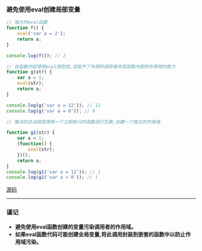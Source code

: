 ### 避免使用eval创建局部变量

```javascript
// 强大的eval函数
function f() {
    eval('var a = 2');
    return a;
}

console.log(f()); // 2

// 在函数内部使用eval很危险,这赋予了外部的调用者改变函数内部的作用域的能力
function g(str) {
    var a = 1;
    eval(str);
    return a;
}

console.log(g('var a = 12')); // 12
console.log(g('var a = 0')); // 0

// 解决的办法就是使用一个立即执行的函数进行包裹,创建一个独立的作用域

function g1(str) {
    var a = 1;
    (function() {
        eval(str);
    })();
    return a;
}
console.log(g1('var a = 12')); // 1
console.log(g1('var a = 0')); // 1
```
[源码](item16/demo.js)

------

### 谨记
+ **避免使用eval函数创建的变量污染调用者的作用域。**
+ **如果eval函数代码可能创建全局变量,将此调用封装到嵌套的函数中以防止作用域污染。**